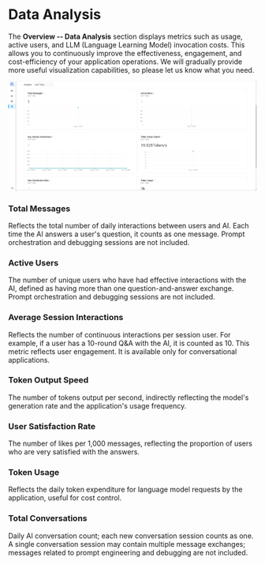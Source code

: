 # Data Analysis

The **Overview -- Data Analysis** section displays metrics such as usage, active users, and LLM (Language Learning Model) invocation costs. This allows you to continuously improve the effectiveness, engagement, and cost-efficiency of your application operations. We will gradually provide more useful visualization capabilities, so please let us know what you need. 

![overview_data_analysiss](/Monitoring/images/overview_data_analysis.png) 

### Total Messages

Reflects the total number of daily interactions between users and AI. Each time the AI answers a user's question, it counts as one message. Prompt orchestration and debugging sessions are not included.

### Active Users

The number of unique users who have had effective interactions with the AI, defined as having more than one question-and-answer exchange. Prompt orchestration and debugging sessions are not included.

### Average Session Interactions

Reflects the number of continuous interactions per session user. For example, if a user has a 10-round Q&A with the AI, it is counted as 10. This metric reflects user engagement. It is available only for conversational applications.

### Token Output Speed

The number of tokens output per second, indirectly reflecting the model's generation rate and the application's usage frequency.

### User Satisfaction Rate

The number of likes per 1,000 messages, reflecting the proportion of users who are very satisfied with the answers.

### Token Usage

Reflects the daily token expenditure for language model requests by the application, useful for cost control.

### Total Conversations

Daily AI conversation count; each new conversation session counts as one. A single conversation session may contain multiple message exchanges; messages related to prompt engineering and debugging are not included.